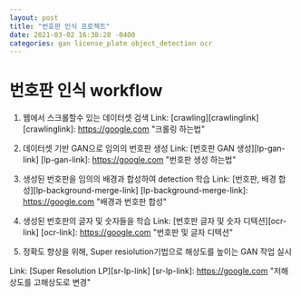 ```yaml
---
layout: post
title: "번호판 인식 프로젝트"
date: 2021-03-02 16:38:28 -0400
categories: gan license_plate object_detection ocr
---
```


# 번호판 인식 workflow

1. 웹에서 스크롤할수 있는 데이터셋 검색
Link: [crawling][crawlinglink]
[crawlinglink]: https://google.com "크롤링 하는법"

3. 데이터셋 기반 GAN으로 임의의 번호판 생성
Link: [번호판 GAN 생성][lp-gan-link]
[lp-gan-link]: https://google.com "번호판 생성 하는법"

5. 생성된 번호판을 임의의 배경과 합성하여 detection 학습
Link: [번호판, 배경 합성][lp-background-merge-link]
[lp-background-merge-link]: https://google.com "배경과 번호판 합성"


7. 생성된 번호판의 글자 및 숫자들을 학습
Link: [번호판 글자 및 숫자 디텍션][ocr-link]
[ocr-link]: https://google.com "번호판 및 글자 디텍션"

9. 정확도 향상을 위해, Super resiolution기법으로 해상도를 높이는 GAN 작업 실시

Link: [Super Resolution LP][sr-lp-link]
[sr-lp-link]: https://google.com "저해상도를 고해상도로 변경"


